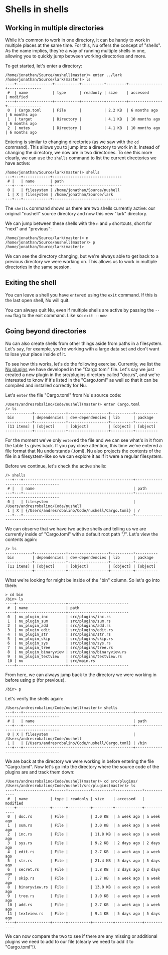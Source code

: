 # Shells in shells

## Working in multiple directories

While it's common to work in one directory, it can be handy to work in multiple places at the same time. For this, Nu offers the concept of "shells". As the name implies, they're a way of running multiple shells in one, allowing you to quickly jump between working directories and more.

To get started, let's enter a directory:

```
/home/jonathan/Source/nushell(master)> enter ../lark
/home/jonathan/Source/lark(master)> ls
----+----------------+-----------+----------+---------+---------------+---------------
 #  | name           | type      | readonly | size    | accessed      | modified 
----+----------------+-----------+----------+---------+---------------+---------------
 0  | Cargo.toml     | File      |          | 2.2 KB  | 6 months ago  | 6 months ago 
 1  | target         | Directory |          | 4.1 KB  | 10 months ago | 6 months ago 
 2  | notes          | Directory |          | 4.1 KB  | 10 months ago | 6 months ago
```

Entering is similar to changing directories (as we saw with the `cd` command). This allows you to jump into a directory to work in it. Instead of changing the directory, we now are in two directories. To see this more clearly, we can use the `shells` command to list the current directories we have active:

```
/home/jonathan/Source/lark(master)> shells
---+---+------------+-------------------------------
 # |   | name       | path 
---+---+------------+-------------------------------
 0 |   | filesystem | /home/jonathan/Source/nushell 
 1 | X | filesystem | /home/jonathan/Source/lark 
---+---+------------+-------------------------------
```

The `shells` command shows us there are two shells currently active: our original "nushell" source directory and now this new "lark" directory.

We can jump between these shells with the `n` and `p` shortcuts, short for "next" and "previous":

```
/home/jonathan/Source/lark(master)> n
/home/jonathan/Source/nushell(master)> p
/home/jonathan/Source/lark(master)>
```

We can see the directory changing, but we're always able to get back to a previous directory we were working on. This allows us to work in multiple directories in the same session.

## Exiting the shell

You can leave a shell you have `enter`ed using the `exit` command. If this is the last open shell, Nu will quit.

You can always quit Nu, even if multiple shells are active by passing the `--now` flag to the exit command. Like so: `exit --now`

## Going beyond directories

Nu can also create shells from other things aside from paths in a filesystem. Let's say, for example, you're working with a large data set and don't want to lose your place inside of it.

To see how this works, let's do the following exercise. Currently, we list the [Nu plugins](plugins.md) we have developed in the "Cargo.toml" file. Let's say we just created a new plugin in the src/plugins directory called "doc.rs", and we're interested to know if it's listed in the "Cargo.toml" as well so that it can be compiled and installed correctly for Nu.

Let's `enter` the file "Cargo.toml" from Nu's source code:

```
/Users/andresrobalino/Code/nushell(master)> enter Cargo.toml
/> ls
------------+--------------+------------------+----------+----------
 bin        | dependencies | dev-dependencies | lib      | package 
------------+--------------+------------------+----------+----------
 [11 items] | [object]     | [object]         | [object] | [object] 
------------+--------------+------------------+----------+----------
```

For the moment we've only `enter`ed the file and we can see what's in it from the table `ls` gives back. If you pay close attention, this time we've entered a file format that Nu understands (.toml). Nu also projects the contents of the file in a filesystem-like so we can explore it as if it were a regular filesystem.

Before we continue, let's check the active shells:

```
/> shells
---+---+-------------------------------------------------+------------------------------------
 # |   | name                                            | path
---+---+-------------------------------------------------+------------------------------------
 0 |   | filesystem                                      | /Users/andresrobalino/Code/nushell
 1 | X | {/Users/andresrobalino/Code/nushell/Cargo.toml} | /
---+---+-------------------------------------------------+------------------------------------

```

We can observe that we have two active shells and telling us we are currently inside of "Cargo.toml" with a default root path "/". Let's view the contents again:

```
/> ls
------------+--------------+------------------+----------+----------
 bin        | dependencies | dev-dependencies | lib      | package 
------------+--------------+------------------+----------+----------
 [11 items] | [object]     | [object]         | [object] | [object] 
------------+--------------+------------------+----------+----------
```

What we're looking for might be inside of the "bin" column. So let's go into there:

```
> cd bin
/bin> ls
----+----------------------+---------------------------
 #  | name                 | path 
----+----------------------+---------------------------
 0  | nu_plugin_inc        | src/plugins/inc.rs 
 1  | nu_plugin_sum        | src/plugins/sum.rs 
 2  | nu_plugin_add        | src/plugins/add.rs 
 3  | nu_plugin_edit       | src/plugins/edit.rs 
 4  | nu_plugin_str        | src/plugins/str.rs 
 5  | nu_plugin_skip       | src/plugins/skip.rs 
 6  | nu_plugin_sys        | src/plugins/sys.rs 
 7  | nu_plugin_tree       | src/plugins/tree.rs 
 8  | nu_plugin_binaryview | src/plugins/binaryview.rs 
 9  | nu_plugin_textview   | src/plugins/textview.rs 
 10 | nu                   | src/main.rs 
----+----------------------+---------------------------
```

From here, we can always jump back to the directory we were working in before using p (for previous).

```
/bin> p
```

Let's verify the shells again:

```
/Users/andresrobalino/Code/nushell(master)> shells
---+---+-------------------------------------------------+------------------------------------
 # |   | name                                            | path
---+---+-------------------------------------------------+------------------------------------
 0 | X | filesystem                                      | /Users/andresrobalino/Code/nushell
 1 |   | {/Users/andresrobalino/Code/nushell/Cargo.toml} | /bin
---+---+-------------------------------------------------+------------------------------------

```

We are back at the directory we were working in before entering the file "Cargo.toml". Now let's go into the directory where the source code of the plugins are and track them down:

```
/Users/andresrobalino/Code/nushell(master)> cd src/plugins/
/Users/andresrobalino/Code/nushell/src/plugins(master)> ls
----+---------------+------+----------+---------+------------+------------
 #  | name          | type | readonly | size    | accessed   | modified 
----+---------------+------+----------+---------+------------+------------
 0  | doc.rs        | File |          | 3.0 KB  | a week ago | a week ago
 1  | sum.rs        | File |          | 3.0 KB  | a week ago | a week ago 
 2  | inc.rs        | File |          | 11.8 KB | a week ago | a week ago 
 3  | sys.rs        | File |          | 9.2 KB  | 2 days ago | 2 days ago 
 4  | edit.rs       | File |          | 2.7 KB  | a week ago | a week ago 
 5  | str.rs        | File |          | 21.4 KB | 5 days ago | 5 days ago 
 6  | secret.rs     | File |          | 1.8 KB  | 2 days ago | 2 days ago 
 7  | skip.rs       | File |          | 1.7 KB  | a week ago | a week ago 
 8  | binaryview.rs | File |          | 13.0 KB | a week ago | a week ago 
 9  | tree.rs       | File |          | 3.0 KB  | a week ago | a week ago 
 10 | add.rs        | File |          | 2.7 KB  | a week ago | a week ago 
 11 | textview.rs   | File |          | 9.4 KB  | 5 days ago | 5 days ago 
----+---------------+------+----------+---------+------------+------------
```

We can now compare the two to see if there are any missing or additional plugins we need to add to our file (clearly we need to add it to "Cargo.toml"!).

